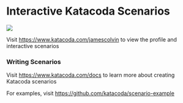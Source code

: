 # Interactive Katacoda Scenarios

[![](http://shields.katacoda.com/katacoda/jamescolvin/count.svg)](https://www.katacoda.com/jamescolvin "Get your profile on Katacoda.com")

Visit https://www.katacoda.com/jamescolvin to view the profile and interactive scenarios

### Writing Scenarios
Visit https://www.katacoda.com/docs to learn more about creating Katacoda scenarios

For examples, visit https://github.com/katacoda/scenario-example
